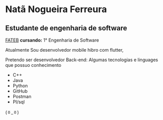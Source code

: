 # Natã Nogueira Ferreura
## Estudante de engenharia de software 
<a href="https://www.fateb.br/?p=home">FATEB</a>
**cursando:** 1° Engenharia de Software
  
Atualmente Sou desenvolvedor mobile hibro com flutter,

Pretendo ser desenvolvedor Back-end:
  Algumas tecnologias e linguages que possuo conhecimento
  - C++
  - Java
  - Python
  - GitHub
  - Postman
  - Pl/sql

(ㆆ_ㆆ)
